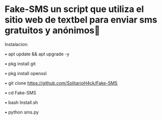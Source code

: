 # Fake-SMS un script que utiliza el sitio web de textbel para enviar sms gratuitos y anónimos👻

Instalacion:

• apt update && apt upgrade -y

• pkg install git

• pkg install openssl

• git clone https://github.com/SolitarioH4ck/Fake-SMS

• cd Fake-SMS

• bash Install.sh

• python sms.py

